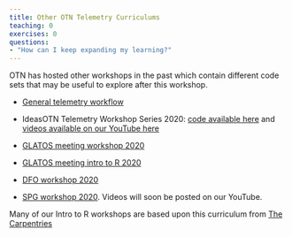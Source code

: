 ```yaml
---
title: Other OTN Telemetry Curriculums
teaching: 0
exercises: 0
questions:
- "How can I keep expanding my learning?"
---
```


OTN has hosted other workshops in the past which contain different code sets that may be useful to explore after this workshop.

- [General telemetry workflow](https://ocean-tracking-network.github.io/jb-acoustic-telemetry/index.html)

- IdeasOTN Telemetry Workshop Series 2020: [code available here](https://github.com/kimwhoriskey/ideasOTNtws2020code) and [videos available on our YouTube here](https://www.youtube.com/playlist?list=PL_06zLsCWuDRnmIKaMHTBlg5KTKS76k6u)

- [GLATOS meeting workshop 2020](https://ocean-tracking-network.github.io/2020-02-27-glatos-workshop/index.html)

- [GLATOS meeting intro to R 2020](https://caitlinbate.github.io/2020-02-23-glatos/index.html)

- [DFO workshop 2020](https://ocean-tracking-network.github.io/2020-03-11-DFOBIO-telemetry-workshop/)

- [SPG workshop 2020](https://ocean-tracking-network.github.io/2020-07-16-OTNSPG-R-workshop/index.html). Videos will soon be posted on our YouTube.

Many of our Intro to R workshops are based upon this curriculum from [The Carpentries](https://datacarpentry.org/R-ecology-lesson/)

